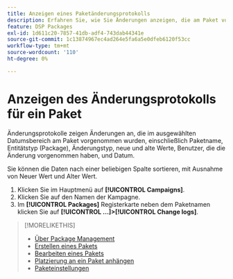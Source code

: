 ```yaml
---
title: Anzeigen eines Paketänderungsprotokolls
description: Erfahren Sie, wie Sie Änderungen anzeigen, die am Paket vorgenommen wurden.
feature: DSP Packages
exl-id: 1d611c20-7857-41db-adf4-743dab44341e
source-git-commit: 1c13874967ec4ad264e5fa6a5e0dfeb6120f53cc
workflow-type: tm+mt
source-wordcount: '110'
ht-degree: 0%

---
```


# Anzeigen des Änderungsprotokolls für ein Paket

Änderungsprotokolle zeigen Änderungen an, die im ausgewählten Datumsbereich am Paket vorgenommen wurden, einschließlich Paketname, Entitätstyp (Package), Änderungstyp, neue und alte Werte, Benutzer, die die Änderung vorgenommen haben, und Datum.

Sie können die Daten nach einer beliebigen Spalte sortieren, mit Ausnahme von Neuer Wert und Alter Wert.

1. Klicken Sie im Hauptmenü auf **[!UICONTROL Campaigns]**.
1. Klicken Sie auf den Namen der Kampagne.
1. Im **[!UICONTROL Packages]** Registerkarte neben dem Paketnamen klicken Sie auf  **[!UICONTROL ...]>[!UICONTROL Change logs]**.

>[!MORELIKETHIS]
>
>* [Über Package Management](package-about.md)
>* [Erstellen eines Pakets](package-create.md)
>* [Bearbeiten eines Pakets](package-edit.md)
>* [Platzierung an ein Paket anhängen](package-attach-placement.md)
>* [Paketeinstellungen](package-settings.md)

